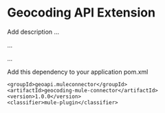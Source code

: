 # Geocoding API Extension

Add description ...


...


...


Add this dependency to your application pom.xml

```
<groupId>geoapi.muleconnector</groupId>
<artifactId>geocoding-mule-connector</artifactId>
<version>1.0.0</version>
<classifier>mule-plugin</classifier>
```
